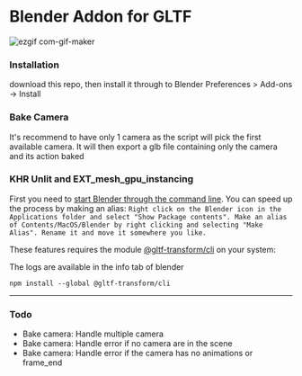 
# Blender Addon for GLTF
![ezgif com-gif-maker](https://user-images.githubusercontent.com/15867665/120999352-fc471880-c7c3-11eb-9bfb-16e4de6d5263.gif)

### Installation
download this repo, then install it through to Blender Preferences > Add-ons -> Install

### Bake Camera
It's recommend to have only 1 camera as the script will pick the first available camera. It will then export a glb file containing only the camera and its action baked

### KHR Unlit and EXT_mesh_gpu_instancing

First you need to [start Blender through the command line](https://docs.blender.org/manual/en/2.79/render/workflows/command_line.html). You can speed up the process by making an alias:
```Right click on the Blender icon in the Applications folder and select "Show Package contents". Make an alias of Contents/MacOS/Blender by right clicking and selecting "Make Alias". Rename it and move it somewhere you like.```


These features requires the module [@gltf-transform/cli](https://gltf-transform.donmccurdy.com/cli.html) on your system:

The logs are available in the info tab of blender

`npm install --global @gltf-transform/cli`

--- 
### Todo
- Bake camera: Handle multiple camera
- Bake camera: Handle error if no camera are in the scene
- Bake camera: Handle error if the camera has no animations or frame_end
